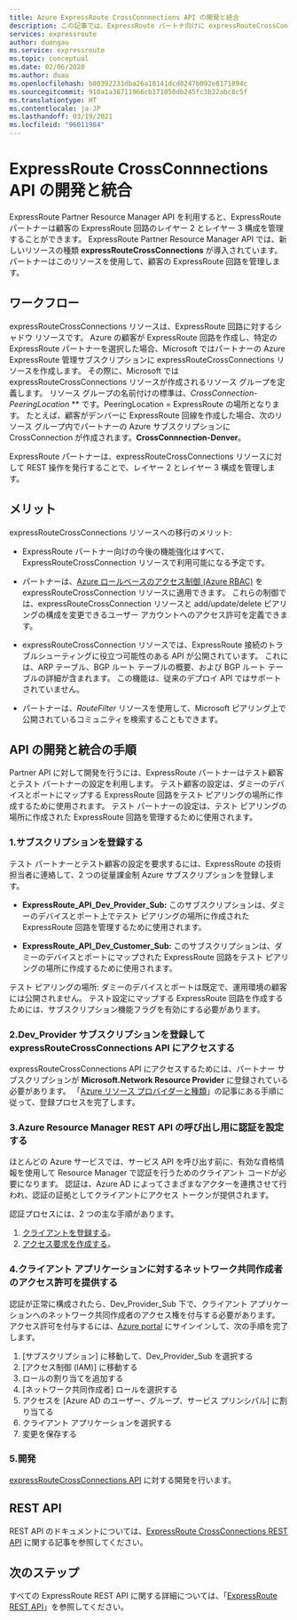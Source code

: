 ```yaml
---
title: Azure ExpressRoute CrossConnnections API の開発と統合
description: この記事では、ExpressRoute パートナ向けに expressRouteCrossConnections リソースの種類に関する詳しい概要を示します。
services: expressroute
author: duongau
ms.service: expressroute
ms.topic: conceptual
ms.date: 02/06/2020
ms.author: duau
ms.openlocfilehash: b80392231dba26a10141dcd8247b092e8171894c
ms.sourcegitcommit: 910a1a38711966cb171050db245fc3b22abc8c5f
ms.translationtype: HT
ms.contentlocale: ja-JP
ms.lasthandoff: 03/19/2021
ms.locfileid: "96011984"
---
```

# <a name="expressroute-crossconnnections-api-development-and-integration"></a>ExpressRoute CrossConnnections API の開発と統合

ExpressRoute Partner Resource Manager API を利用すると、ExpressRoute パートナーは顧客の ExpressRoute 回路のレイヤー 2 とレイヤー 3 構成を管理することができます。 ExpressRoute Partner Resource Manager API では、新しいリソースの種類 **expressRouteCrossConnections** が導入されています。 パートナーはこのリソースを使用して、顧客の ExpressRoute 回路を管理します。

## <a name="workflow"></a>ワークフロー

expressRouteCrossConnections リソースは、ExpressRoute 回路に対するシャドウ リソースです。 Azure の顧客が ExpressRoute 回路を作成し、特定の ExpressRoute パートナーを選択した場合、Microsoft ではパートナーの Azure ExpressRoute 管理サブスクリプションに expressRouteCrossConnections リソースを作成します。 その際に、Microsoft では expressRouteCrossConnections リソースが作成されるリソース グループを定義します。 リソース グループの名前付けの標準は、**CrossConnection-* PeeringLocation* ** です。PeeringLocation = ExpressRoute の場所となります。 たとえば、顧客がデンバーに ExpressRoute 回線を作成した場合、次のリソース グループ内でパートナーの Azure サブスクリプションに CrossConnection が作成されます。**CrossConnnection-Denver**。

ExpressRoute パートナーは、expressRouteCrossConnections リソースに対して REST 操作を発行することで、レイヤー 2 とレイヤー 3 構成を管理します。

## <a name="benefits"></a>メリット

expressRouteCrossConnections リソースへの移行のメリット:

* ExpressRoute パートナー向けの今後の機能強化はすべて、ExpressRouteCrossConnection リソースで利用可能になる予定です。

* パートナーは、[Azure ロールベースのアクセス制御 (Azure RBAC)](../role-based-access-control/overview.md) を expressRouteCrossConnection リソースに適用できます。 これらの制御では、expressRouteCrossConnection リソースと add/update/delete ピアリングの構成を変更できるユーザー アカウントへのアクセス許可を定義できます。

* expressRouteCrossConnection リソースでは、ExpressRoute 接続のトラブルシューティングに役立つ可能性のある API が公開されています。 これには、ARP テーブル、BGP ルート テーブルの概要、および BGP ルート テーブルの詳細が含まれます。 この機能は、従来のデプロイ API ではサポートされていません。

* パートナーは、*RouteFilter* リソースを使用して、Microsoft ピアリング上で公開されているコミュニティを検索することもできます。

## <a name="api-development-and-integration-steps"></a>API の開発と統合の手順

Partner API に対して開発を行うには、ExpressRoute パートナーはテスト顧客とテスト パートナーの設定を利用します。 テスト顧客の設定は、ダミーのデバイスとポートにマップする ExpressRoute 回路をテスト ピアリングの場所に作成するために使用されます。 テスト パートナーの設定は、テスト ピアリングの場所に作成された ExpressRoute 回路を管理するために使用されます。

### <a name="1-enlist-subscriptions"></a>1.サブスクリプションを登録する

テスト パートナーとテスト顧客の設定を要求するには、ExpressRoute の技術担当者に連絡して、2 つの従量課金制 Azure サブスクリプションを登録します。
* **ExpressRoute_API_Dev_Provider_Sub:** このサブスクリプションは、ダミーのデバイスとポート上でテスト ピアリングの場所に作成された ExpressRoute 回路を管理するために使用されます。

* **ExpressRoute_API_Dev_Customer_Sub:** このサブスクリプションは、ダミーのデバイスとポートにマップされた ExpressRoute 回路をテスト ピアリングの場所に作成するために使用されます。

テスト ピアリングの場所: ダミーのデバイスとポートは既定で、運用環境の顧客には公開されません。 テスト設定にマップする ExpressRoute 回路を作成するためには、サブスクリプション機能フラグを有効にする必要があります。

### <a name="2-register-the-dev_provider-subscription-to-access-the-expressroutecrossconnections-api"></a>2.Dev_Provider サブスクリプションを登録して expressRouteCrossConnections API にアクセスする

expressRouteCrossConnections API にアクセスするためには、パートナー サブスクリプションが **Microsoft.Network Resource Provider** に登録されている必要があります。 「[Azure リソース プロバイダーと種類](../azure-resource-manager/management/resource-providers-and-types.md#azure-portal)」の記事にある手順に従って、登録プロセスを完了します。

### <a name="3-set-up-authentication-for-azure-resource-manager-rest-api-calls"></a>3.Azure Resource Manager REST API の呼び出し用に認証を設定する

ほとんどの Azure サービスでは、サービス API を呼び出す前に、有効な資格情報を使用して Resource Manager で認証を行うためのクライアント コードが必要になります。 認証は、Azure AD によってさまざまなアクターを連携させて行われ、認証の証拠としてクライアントにアクセス トークンが提供されます。

認証プロセスには、2 つの主な手順があります。

1. [クライアントを登録する](/rest/api/azure/#register-your-client-application-with-azure-ad)。
2. [アクセス要求を作成する](/rest/api/azure/#create-the-request)。

### <a name="4-provide-network-contributor-permission-to-the-client-application"></a>4.クライアント アプリケーションに対するネットワーク共同作成者のアクセス許可を提供する

認証が正常に構成されたら、Dev_Provider_Sub 下で、クライアント アプリケーションへのネットワーク共同作成者のアクセス権を付与する必要があります。 アクセス許可を付与するには、[Azure portal](https://ms.portal.azure.com/#home) にサインインして、次の手順を完了します。

1. [サブスクリプション] に移動して、Dev_Provider_Sub を選択する
2. [アクセス制御 (IAM)] に移動する
3. ロールの割り当てを追加する
4. [ネットワーク共同作成者] ロールを選択する
5. アクセスを [Azure AD のユーザー、グループ、サービス プリンシパル] に割り当てる
6. クライアント アプリケーションを選択する
7. 変更を保存する

### <a name="5-develop"></a>5.開発

[expressRouteCrossConnections API](/rest/api/expressroute/expressroutecrossconnections) に対する開発を行います。

## <a name="rest-api"></a>REST API

REST API のドキュメントについては、[ExpressRoute CrossConnections REST API](/rest/api/expressroute/expressroutecrossconnections) に関する記事を参照してください。

## <a name="next-steps"></a>次のステップ

すべての ExpressRoute REST API に関する詳細については、「[ExpressRoute REST API](/rest/api/expressroute/)」を参照してください。